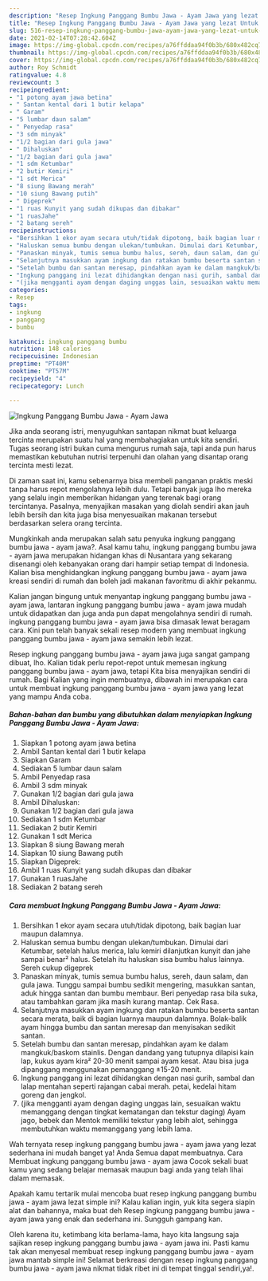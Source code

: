 ```yaml
---
description: "Resep Ingkung Panggang Bumbu Jawa - Ayam Jawa yang lezat Untuk Jualan"
title: "Resep Ingkung Panggang Bumbu Jawa - Ayam Jawa yang lezat Untuk Jualan"
slug: 516-resep-ingkung-panggang-bumbu-jawa-ayam-jawa-yang-lezat-untuk-jualan
date: 2021-02-14T07:28:42.604Z
image: https://img-global.cpcdn.com/recipes/a76ffddaa94f0b3b/680x482cq70/ingkung-panggang-bumbu-jawa-ayam-jawa-foto-resep-utama.jpg
thumbnail: https://img-global.cpcdn.com/recipes/a76ffddaa94f0b3b/680x482cq70/ingkung-panggang-bumbu-jawa-ayam-jawa-foto-resep-utama.jpg
cover: https://img-global.cpcdn.com/recipes/a76ffddaa94f0b3b/680x482cq70/ingkung-panggang-bumbu-jawa-ayam-jawa-foto-resep-utama.jpg
author: Roy Schmidt
ratingvalue: 4.8
reviewcount: 3
recipeingredient:
- "1 potong ayam jawa betina"
- " Santan kental dari 1 butir kelapa"
- " Garam"
- "5 lumbar daun salam"
- " Penyedap rasa"
- "3 sdm minyak"
- "1/2 bagian dari gula jawa"
- " Dihaluskan"
- "1/2 bagian dari gula jawa"
- "1 sdm Ketumbar"
- "2 butir Kemiri"
- "1 sdt Merica"
- "8 siung Bawang merah"
- "10 siung Bawang putih"
- " Digeprek"
- "1 ruas Kunyit yang sudah dikupas dan dibakar"
- "1 ruasJahe"
- "2 batang sereh"
recipeinstructions:
- "Bersihkan 1 ekor ayam secara utuh/tidak dipotong, baik bagian luar maupun dalamnya."
- "Haluskan semua bumbu dengan ulekan/tumbukan. Dimulai dari Ketumbar, setelah halus merica, lalu kemiri dilanjutkan kunyit dan jahe sampai benar² halus. Setelah itu haluskan sisa bumbu halus lainnya. Sereh cukup digeprek"
- "Panaskan minyak, tumis semua bumbu halus, sereh, daun salam, dan gula jawa. Tunggu sampai bumbu sedikit mengering, masukkan santan, aduk hingga santan dan bumbu membaur. Beri penyedap rasa bila suka, atau tambahkan garam jika masih kurang mantap. Cek Rasa."
- "Selanjutnya masukkan ayam ingkung dan ratakan bumbu beserta santan secara merata, baik di bagian luarnya maupun dalamnya. Bolak-balik ayam hingga bumbu dan santan meresap dan menyisakan sedikit santan."
- "Setelah bumbu dan santan meresap, pindahkan ayam ke dalam mangkuk/baskom stainlis. Dengan dandang yang tutupnya dilapisi kain lap, kukus ayam kira² 20-30 menit sampai ayam kesat. Atau bisa juga dipanggang menggunakan pemanggang ±15-20 menit."
- "Ingkung panggang ini lezat dihidangkan dengan nasi gurih, sambal dan lalap mentahan seperti rajangan cabai merah. petai, kedelai hitam goreng dan jengkol."
- "(jika mengganti ayam dengan daging unggas lain, sesuaikan waktu memanggang dengan tingkat kematangan dan tekstur daging) Ayam jago, bebek dan Mentok memiliki tekstur yang lebih alot, sehingga membutuhkan waktu memanggang yang lebih lama."
categories:
- Resep
tags:
- ingkung
- panggang
- bumbu

katakunci: ingkung panggang bumbu 
nutrition: 148 calories
recipecuisine: Indonesian
preptime: "PT40M"
cooktime: "PT57M"
recipeyield: "4"
recipecategory: Lunch

---
```



![Ingkung Panggang Bumbu Jawa - Ayam Jawa](https://img-global.cpcdn.com/recipes/a76ffddaa94f0b3b/680x482cq70/ingkung-panggang-bumbu-jawa-ayam-jawa-foto-resep-utama.jpg)

Jika anda seorang istri, menyuguhkan santapan nikmat buat keluarga tercinta merupakan suatu hal yang membahagiakan untuk kita sendiri. Tugas seorang istri bukan cuma mengurus rumah saja, tapi anda pun harus memastikan kebutuhan nutrisi terpenuhi dan olahan yang disantap orang tercinta mesti lezat.

Di zaman  saat ini, kamu sebenarnya bisa membeli panganan praktis meski tanpa harus repot mengolahnya lebih dulu. Tetapi banyak juga lho mereka yang selalu ingin memberikan hidangan yang terenak bagi orang tercintanya. Pasalnya, menyajikan masakan yang diolah sendiri akan jauh lebih bersih dan kita juga bisa menyesuaikan makanan tersebut berdasarkan selera orang tercinta. 



Mungkinkah anda merupakan salah satu penyuka ingkung panggang bumbu jawa - ayam jawa?. Asal kamu tahu, ingkung panggang bumbu jawa - ayam jawa merupakan hidangan khas di Nusantara yang sekarang disenangi oleh kebanyakan orang dari hampir setiap tempat di Indonesia. Kalian bisa menghidangkan ingkung panggang bumbu jawa - ayam jawa kreasi sendiri di rumah dan boleh jadi makanan favoritmu di akhir pekanmu.

Kalian jangan bingung untuk menyantap ingkung panggang bumbu jawa - ayam jawa, lantaran ingkung panggang bumbu jawa - ayam jawa mudah untuk didapatkan dan juga anda pun dapat mengolahnya sendiri di rumah. ingkung panggang bumbu jawa - ayam jawa bisa dimasak lewat beragam cara. Kini pun telah banyak sekali resep modern yang membuat ingkung panggang bumbu jawa - ayam jawa semakin lebih lezat.

Resep ingkung panggang bumbu jawa - ayam jawa juga sangat gampang dibuat, lho. Kalian tidak perlu repot-repot untuk memesan ingkung panggang bumbu jawa - ayam jawa, tetapi Kita bisa menyajikan sendiri di rumah. Bagi Kalian yang ingin membuatnya, dibawah ini merupakan cara untuk membuat ingkung panggang bumbu jawa - ayam jawa yang lezat yang mampu Anda coba.

<!--inarticleads1-->

##### Bahan-bahan dan bumbu yang dibutuhkan dalam menyiapkan Ingkung Panggang Bumbu Jawa - Ayam Jawa:

1. Siapkan 1 potong ayam jawa betina
1. Ambil  Santan kental dari 1 butir kelapa
1. Siapkan  Garam
1. Sediakan 5 lumbar daun salam
1. Ambil  Penyedap rasa
1. Ambil 3 sdm minyak
1. Gunakan 1/2 bagian dari gula jawa
1. Ambil  Dihaluskan:
1. Gunakan 1/2 bagian dari gula jawa
1. Sediakan 1 sdm Ketumbar
1. Sediakan 2 butir Kemiri
1. Gunakan 1 sdt Merica
1. Siapkan 8 siung Bawang merah
1. Siapkan 10 siung Bawang putih
1. Siapkan  Digeprek:
1. Ambil 1 ruas Kunyit yang sudah dikupas dan dibakar
1. Gunakan 1 ruasJahe
1. Sediakan 2 batang sereh




<!--inarticleads2-->

##### Cara membuat Ingkung Panggang Bumbu Jawa - Ayam Jawa:

1. Bersihkan 1 ekor ayam secara utuh/tidak dipotong, baik bagian luar maupun dalamnya.
1. Haluskan semua bumbu dengan ulekan/tumbukan. Dimulai dari Ketumbar, setelah halus merica, lalu kemiri dilanjutkan kunyit dan jahe sampai benar² halus. Setelah itu haluskan sisa bumbu halus lainnya. Sereh cukup digeprek
1. Panaskan minyak, tumis semua bumbu halus, sereh, daun salam, dan gula jawa. Tunggu sampai bumbu sedikit mengering, masukkan santan, aduk hingga santan dan bumbu membaur. Beri penyedap rasa bila suka, atau tambahkan garam jika masih kurang mantap. Cek Rasa.
1. Selanjutnya masukkan ayam ingkung dan ratakan bumbu beserta santan secara merata, baik di bagian luarnya maupun dalamnya. Bolak-balik ayam hingga bumbu dan santan meresap dan menyisakan sedikit santan.
1. Setelah bumbu dan santan meresap, pindahkan ayam ke dalam mangkuk/baskom stainlis. Dengan dandang yang tutupnya dilapisi kain lap, kukus ayam kira² 20-30 menit sampai ayam kesat. Atau bisa juga dipanggang menggunakan pemanggang ±15-20 menit.
1. Ingkung panggang ini lezat dihidangkan dengan nasi gurih, sambal dan lalap mentahan seperti rajangan cabai merah. petai, kedelai hitam goreng dan jengkol.
1. (jika mengganti ayam dengan daging unggas lain, sesuaikan waktu memanggang dengan tingkat kematangan dan tekstur daging) Ayam jago, bebek dan Mentok memiliki tekstur yang lebih alot, sehingga membutuhkan waktu memanggang yang lebih lama.




Wah ternyata resep ingkung panggang bumbu jawa - ayam jawa yang lezat sederhana ini mudah banget ya! Anda Semua dapat membuatnya. Cara Membuat ingkung panggang bumbu jawa - ayam jawa Cocok sekali buat kamu yang sedang belajar memasak maupun bagi anda yang telah lihai dalam memasak.

Apakah kamu tertarik mulai mencoba buat resep ingkung panggang bumbu jawa - ayam jawa lezat simple ini? Kalau kalian ingin, yuk kita segera siapin alat dan bahannya, maka buat deh Resep ingkung panggang bumbu jawa - ayam jawa yang enak dan sederhana ini. Sungguh gampang kan. 

Oleh karena itu, ketimbang kita berlama-lama, hayo kita langsung saja sajikan resep ingkung panggang bumbu jawa - ayam jawa ini. Pasti kamu tak akan menyesal membuat resep ingkung panggang bumbu jawa - ayam jawa mantab simple ini! Selamat berkreasi dengan resep ingkung panggang bumbu jawa - ayam jawa nikmat tidak ribet ini di tempat tinggal sendiri,ya!.

